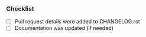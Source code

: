 
### Checklist
- [ ] Pull request details were added to CHANGELOG.rst
- [ ] Documentation was updated (if needed)
